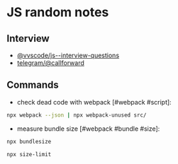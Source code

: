 # JS random notes

## Interview

* [@vvscode/js--interview-questions](https://github.com/vvscode/js--interview-questions)
* [telegram/@callforward](https://t.me/callforward)

## Commands

* check dead code with webpack [#webpack #script]:

```bash
npx webpack --json | npx webpack-unused src/
```

* measure bundle size [#webpack #bundle #size]:

```bash
npx bundlesize
```

```bash
npx size-limit
```
